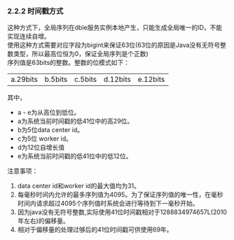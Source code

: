 ### 2.2.2 时间戳方式
这种方式下，全局序列在dble服务实例本地产生，只能生成全局唯一的ID，不能实现连续自增。  
使用这种方式需要对应字段为bigint来保证63位(63位的原因是Java没有无符号整数类型，所以最高位恒为0，保证全局序列是个正数)  
序列值是63bits的整数。整数的位模式如下：

<table>
<tbody>
<tr>
<td >a.29bits</td>
<td >b.5bits</td>
<td >c.5bits</td>
<td >d.12bits</td>
<td >e.12bits</td>
</tr></tbody>
</table>



其中，
+ a - e为从高位到低位。
+ a为系统当前时间戳的低41位中的高29位。
+ b为5位data center id。
+ c为5位 worker id。
+ d为12位自增长值
+ e为系统当前时间戳的低41位中的低12位。


注意事项：
1. data center id和worker id的最大值均为31。
2. 每毫秒时间内允许的最多序列值为4095。为了保证序列值的唯一性，在毫秒时间内请求超过4095个序列值时系统会进行等待到下一毫秒开始。
3. 因为java没有无符号整数,实际使用41位时间戳相对于1288834974657L(2010年左右)的偏移量。
4. 相对于偏移量的处理过够后的41位时间戳可供使用69年。


